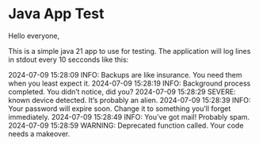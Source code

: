 # Java App Test

Hello everyone,

This is a simple java 21 app to use for testing. The application will log lines in stdout every 10 secconds like this:

2024-07-09 15:28:09 INFO:  Backups are like insurance. You need them when you least expect it.
2024-07-09 15:28:19 INFO:  Background process completed. You didn’t notice, did you?
2024-07-09 15:28:29 SEVERE: known device detected. It’s probably an alien.
2024-07-09 15:28:39 INFO:  Your password will expire soon. Change it to something you’ll forget immediately.
2024-07-09 15:28:49 INFO:  You’ve got mail! Probably spam.
2024-07-09 15:28:59 WARNING:  Deprecated function called. Your code needs a makeover.
